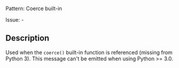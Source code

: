 Pattern: Coerce built-in

Issue: -

## Description

Used when the `coerce()` built-in function is referenced (missing from Python 3). This message can't be emitted when using Python >= 3.0.